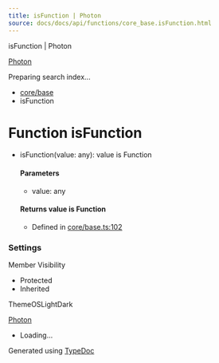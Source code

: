 ```yaml
---
title: isFunction | Photon
source: docs/docs/api/functions/core_base.isFunction.html
---
```


isFunction | Photon

[Photon](../index.html)




Preparing search index...

* [core/base](../modules/core_base.html)
* isFunction

# Function isFunction

* isFunction(value: any): value is Function

  #### Parameters

  + value: any

  #### Returns value is Function

  + Defined in [core/base.ts:102](https://github.com/mwhite454/photon/blob/main/packages/photon/src/core/base.ts#L102)

### Settings

Member Visibility

* Protected
* Inherited

ThemeOSLightDark

[Photon](../index.html)

* Loading...

Generated using [TypeDoc](https://typedoc.org/)
